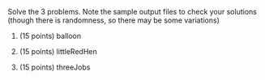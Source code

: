 Solve the 3 problems.  Note the sample output files to check your
solutions (though there is randomness, so there may be some
variations)

1. (15 points) balloon

2. (15 points) littleRedHen

3. (15 points) threeJobs
